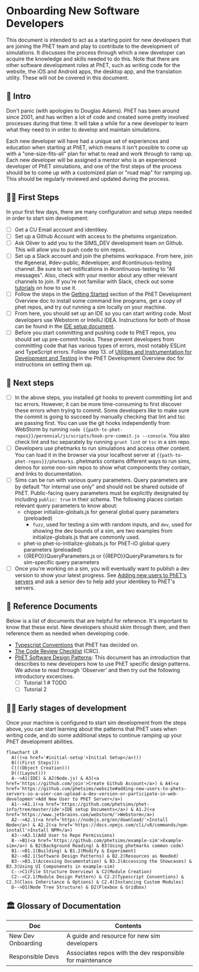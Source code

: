 # Onboarding New Software Developers

This document is intended to act as a starting point for new developers that are joining the PhET team and play to
contribute to the development of simulations.  It discusses the process through which a new developer can acquire the
knowledge and skills needed to do this.  Note that there are other software development roles at PhET, such as writing
code for the website, the iOS and Android apps, the desktop app, and the translation utility.  These will not be covered
in this document.

## :wave: Intro

Don't panic (with apologies to Douglas Adams).  PhET has been around since 2001, and has written a lot of code and
created some pretty involved processes during that time.  It will take a while for a new developer to learn what they
need to in order to develop and maintain simulations.

Each new developer will have had a unique set of experiences and education when starting at PhET, which means it isn't
possible to come up with a "one-size-fits-all" plan for what to read and work through to ramp up.  Each new developer
will be assigned a mentor who is an experienced developer of PhET simulations, and one of the first steps of the process
should be to come up with a customized plan or "road map" for ramping up.  This should be regularly reviewed and updated
during the process.

## :technologist: First Steps
<a id="initial-setup">
In your first few days, there are many configuration and setup steps needed in order to start sim development:  

- [ ] Get a CU Email account and identikey.
- [ ] Set up a Github Account with access to the phetsims organization.
- [ ] Ask Oliver to add you to the SIMS_DEV development team on Github. This will allow you to push code to sim repos.
- [ ] Set up a Slack account and join the phetsims workspace. From here, join the #general, #dev-public, #developer, and
\#continuous-testing channel. Be sure to set notifications in #continuous-testing to "All messages". Also, check with your mentor about any
other relevant channels to join. If you're not familiar with Slack, check out some [tutorials](https://slack.com/help/categories/360000049063) on how to use it.
- [ ] Follow the steps in the [Getting Started](https://github.com/phetsims/phet-info/blob/master/doc/phet-development-overview.md#getting-started)
section of the PhET Development Overview doc to install some command line programs, get a copy of phet repos, and try
out running a sim locally on your machine.
- [ ] From here, you should set up an IDE so you can start writing code. Most developers use Webstorm or IntelliJ IDEA. 
Instructions for both of those can be found in the [IDE setup document](https://github.com/phetsims/phet-info/blob/master/ide/idea/setup.md).
- [ ] Before you start committing and pushing code to PhET repos, you should set up pre-commit hooks. These prevent
developers from committing code that has various types of errors, most notably ESLint and TypeScript errors. Follow
step 13. of [Utilities and Instrumentation for Development and Testing](https://github.com/phetsims/phet-info/blob/master/doc/phet-development-overview.md#utilities-and-instrumentation-for-development-and-testing)
in the PhET Development Overview doc for instructions on setting them up.

## :climbing: Next steps

- [ ] In the above steps, you installed git hooks to prevent committing lint and tsc errors. However, it can be 
more time-consuming to first discover these errors when trying to commit. Some developers like to make sure the commit 
is going to succeed by manually checking that lint and tsc are passing first. You can use the git hooks independently
from WebStorm by running `node {{path-to-phet-repos}}/perennial/js/scripts/hook-pre-commit.js --console`. You also
check lint and tsc separately by running `grunt lint` or `tsc` in a sim repo.
- [ ] Developers use phetmarks to run simulations and access other content. You can load it in the browser via your
localhost server at `{{path-to-phet-repos}}/phetmarks`. phetmarks contains different ways to run sims, demos for some
non-sim repos to show what components they contain, and links to documentation.
- [ ] Sims can be run with various query parameters. Query parameters are by default "for internal use only" and should
not be shared outside of PhET. Public-facing query parameters must be explicitly designated by including `public: true`
in their schema. The following places contain relevant query parameters to know about:
  * chipper initialize-globals.js for general global query parameters (preloaded)
    * `fuzz`, used for testing a sim with random inputs, and `dev`, used for showing the dev bounds of a sim, are two examples from initialize-globals.js that are commonly used.
  * phet-io phet-io-initialize-globals.js for PhET-iO global query parameters (preloaded)
  * {{REPO}}QueryParameters.js or {{REPO}}QueryParameters.ts for sim-specific query parameters
- [ ] Once you're working on a sim, you will eventually want to publish a dev version to show your latest progress. See
  [Adding new users to PhET's servers](https://github.com/phetsims/website#adding-new-users-to-phets-servers-so-a-user-can-upload-a-dev-version-or-participate-in-web-development)
  and ask a senior dev to help add your identikey to PhET's servers.

## :book: Reference Documents

Below is a list of documents that are helpful for reference.  It's important to know that these exist.  New developers
should skim through them, and then reference them as needed when developing code.

* [Typescript Conventions](./typescript-conventions.md) that PhET has decided on.
* [The Code Review Checklist](../checklists/code_review_checklist.md) (CRC).
* [PhET Software Design Patterns](./phet-software-design-patterns.md): This document has an introduction that describes to new developers how to use PhET specific design patterns. We advise to read through 'Observer' and then try out the following introductory excercises.
  - [ ] Tutorial 1 # TODO
  - [ ] Tutorial 2

## :teacher: Early stages of development 

Once your machine is configured to start sim development from the steps above, you can start learning about the patterns
that PhET uses when writing code, and do some additional steps to continue ramping up your PhET development abilities.

```mermaid
flowchart LR
  A(((<a href='#initial-setup'>Initial Setup</a>)))
  B(((First Steps)))
  C(((Object Creation)))
  D(((Layout)))
  A-->A1(IDE) & A2(Node.js) & A3(<a href='https://github.com/join'>Create Github Account</a>) & A4(<a href='https://github.com/phetsims/website#adding-new-users-to-phets-servers-so-a-user-can-upload-a-dev-version-or-participate-in-web-developmen'>Add New User to PhET Server</a>)
  A1-->A1.1(<a href='https://github.com/phetsims/phet-info/tree/master/ide'>IDE setup Documents</a>) & A1.2(<a href='https://www.jetbrains.com/webstorm/'>Webstorm</a>)
  A2-->A2.1(<a href='https://nodejs.org/en/download/'>Install Node</a>) & A2.2(<a href='https://docs.npmjs.com/cli/v8/commands/npm-install'>Install NPM</a>)
  A3-->A3.1(Add User to Repo Permissions)
  B-->B1(<a href='https://github.com/phetsims/example-sim'>Example-sim</a>) & B2(Background Reading) & B3(Using phetmarks common code)
  B1-->B1.1(Building) & B1.2(Modify & Experiment)
  B2-->B2.1(Software Design Patterns) & B2.2(Resources as Needed)
  B3-->B3.1(Accessing Documentation) & B3.2(Accessing the Showcases) & B3.3(Using UI Componenets in example-sim)
  C-->C1(File Structure Overview) & C2(Module Creation)
  C2-->C2.1(Module Design Pattern) & C2.2(Typescript Conventions) & C2.3(Class Inheritance & Options) & C2.4(Instancing Custom Modules)
  D-->D1(Node Tree Structure) & D2(Flexbox & Gridbox)
```

## :classical_building: Glossary of Documentation
| Doc | Contents |
| ---- | ------ |
| New Dev Onboarding | A guide and resource for new sim developers |
| Responsible Devs | Associates repos with the dev responsible for maintenance |
